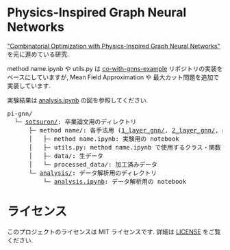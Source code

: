 # Physics-Inspired Graph Neural Networks

["Combinatorial Optimization with Physics-Inspired Graph Neural Networks"] を元に進めている研究.

method name.ipynb や utils.py は [co-with-gnns-example] リポジトリの実装をベースにしていますが,
Mean Field Approximation や 最大カット問題を追加で実装しています.

実験結果は [analysis.ipynb] の図を参照してください.

<pre>
pi-gnn/  
  └─ <a href="https://github.com/tatsumasaogawa/pi-gnn/tree/main/sotsuron">sotsuron/</a>: 卒業論文用のディレクトリ
      ├─ method name/: 各手法用 (<a href="https://github.com/tatsumasaogawa/pi-gnn/tree/main/sotsuron/1_layer_gnn">1_layer_gnn/</a>, <a href="https://github.com/tatsumasaogawa/pi-gnn/tree/main/sotsuron/2_layer_gnn">2_layer_gnn/</a>, <a href="https://github.com/tatsumasaogawa/pi-gnn/tree/main/sotsuron/mfa">mfa/</a> (Mean Field Approximation)) のディレクトリ
      │   ├─ method name.ipynb: 実験用の notebook
      │   ├─ utils.py: method name.ipynb で使用するクラス・関数
      │   ├─ data/: 生データ
      │   └─ processed_data/: 加工済みデータ
      └─ <a href="https://github.com/tatsumasaogawa/pi-gnn/tree/main/sotsuron/analysis">analysis/</a>: データ解析用のディレクトリ
          └─ <a href="https://github.com/tatsumasaogawa/pi-gnn/blob/main/sotsuron/analysis/analysis.ipynb">analysis.ipynb</a>: データ解析用の notebook
</pre>

# ライセンス

このプロジェクトのライセンスは MIT ライセンスです. 詳細は [LICENSE] をご覧ください.

["Combinatorial Optimization with Physics-Inspired Graph Neural Networks"]: https://arxiv.org/abs/2107.01188
[co-with-gnns-example]: https://github.com/amazon-science/co-with-gnns-example
[analysis.ipynb]: https://github.com/tatsumasaogawa/pi-gnn/blob/main/sotsuron/analysis/analysis.ipynb
[LICENSE]: https://github.com/tatsumasaogawa/pi-gnn/blob/main/LICENSE

